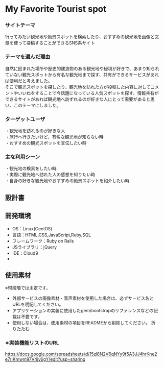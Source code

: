 # My Favorite Tourist spot
### サイトテーマ
行ってみたい観光地や絶景スポットを検索したり、おすすめの観光地を画像と文章を使って投稿することができるSNS系サイト
### テーマを選んだ理由
自然に囲まれた場所や歴史的建造物のある観光地や秘境が好きで、あまり知られていない観光スポットから有名な観光地まで探す、共有ができるサービスがあれば便利だと考えました。<br>
そこで観光スポットを探したり、観光地を訪れた方が投稿した内容に対してコメントやいいねをすることで今話題になっている人気スポットを探す、情報共有ができるサイトがあれば観光地へ訪ずれるのが好きな人にとって需要があると思い、このテーマにしました。
### ターゲットユーザ
・観光地を訪れるのが好きな人<br>
・旅行へ行きたいけど、有名な観光地が知らない時<br>
・おすすめの観光スポットを宣伝したい時<br>
### 主な利用シーン
・観光地の検索をしたい時<br>
・実際に観光地へ訪れた人の感想を知りたい時<br>
・自身の好きな観光地やおすすめの絶景スポットを紹介したい時
## 設計書
<!--テーマを設定・提出する時点では不要です-->
## 開発環境
- OS：Linux(CentOS)
- 言語：HTML,CSS,JavaScript,Ruby,SQL
- フレームワーク：Ruby on Rails
- JSライブラリ：jQuery
- IDE：Cloud9
- 
## 使用素材
※現段階では未定です。
- 外部サービスの画像素材・音声素材を使用した場合は、必ずサービス名とURLを明記してください。
- アプリケーションの実装に使用したgem/bootstrapのリファレンスなどの記載は不要です。
- 使用しない場合は、使用素材の項目をREADMEから削除してください。
折りたたむ

### ※実装機能リストのURL
https://docs.google.com/spreadsheets/d/15zl8N2V6qNYy9f5A3JJ4hrKne2e7rIKmwm97V4jv6gY/edit?usp=sharing